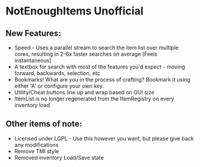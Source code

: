 # NotEnoughItems Unofficial

## New Features:

* Speed - Uses a parallel stream to search the item list over multiple cores, resulting in 2-6x faster searches on average [Feels instantaneous]
* A textbox for search with most of the features you'd expect - moving forward, backwards, selection, etc
* Bookmarks!  What are you in the process of crafting? Bookmark it using either 'A' or configure your own key.
* Utility/Cheat buttons line up and wrap based on GUI size
* ItemList is no longer regenerated from the ItemRegistry on every inventory load
 
## Other items of note:

* Licensed under LGPL - Use this however you want, but please give back any modifications
* Remove TMI style
* Removed inventory Load/Save state
